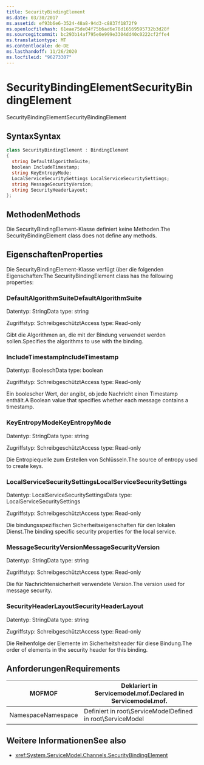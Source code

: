 ```yaml
---
title: SecurityBindingElement
ms.date: 03/30/2017
ms.assetid: ef93b6e6-3524-48a8-94d3-c8837f1872f9
ms.openlocfilehash: 61eae75de04f75b6ad6e78d16569595732b3d28f
ms.sourcegitcommit: bc293b14af795e0e999e3304dd40c0222cf2ffe4
ms.translationtype: MT
ms.contentlocale: de-DE
ms.lasthandoff: 11/26/2020
ms.locfileid: "96273307"
---
```

# <a name="securitybindingelement"></a><span data-ttu-id="1b366-102">SecurityBindingElement</span><span class="sxs-lookup"><span data-stu-id="1b366-102">SecurityBindingElement</span></span>

<span data-ttu-id="1b366-103">SecurityBindingElement</span><span class="sxs-lookup"><span data-stu-id="1b366-103">SecurityBindingElement</span></span>  
  
## <a name="syntax"></a><span data-ttu-id="1b366-104">Syntax</span><span class="sxs-lookup"><span data-stu-id="1b366-104">Syntax</span></span>  
  
```csharp
class SecurityBindingElement : BindingElement  
{  
  string DefaultAlgorithmSuite;  
  boolean IncludeTimestamp;  
  string KeyEntropyMode;  
  LocalServiceSecuritySettings LocalServiceSecuritySettings;  
  string MessageSecurityVersion;  
  string SecurityHeaderLayout;  
};  
```  
  
## <a name="methods"></a><span data-ttu-id="1b366-105">Methoden</span><span class="sxs-lookup"><span data-stu-id="1b366-105">Methods</span></span>  

 <span data-ttu-id="1b366-106">Die SecurityBindingElement-Klasse definiert keine Methoden.</span><span class="sxs-lookup"><span data-stu-id="1b366-106">The SecurityBindingElement class does not define any methods.</span></span>  
  
## <a name="properties"></a><span data-ttu-id="1b366-107">Eigenschaften</span><span class="sxs-lookup"><span data-stu-id="1b366-107">Properties</span></span>  

 <span data-ttu-id="1b366-108">Die SecurityBindingElement-Klasse verfügt über die folgenden Eigenschaften:</span><span class="sxs-lookup"><span data-stu-id="1b366-108">The SecurityBindingElement class has the following properties:</span></span>  
  
### <a name="defaultalgorithmsuite"></a><span data-ttu-id="1b366-109">DefaultAlgorithmSuite</span><span class="sxs-lookup"><span data-stu-id="1b366-109">DefaultAlgorithmSuite</span></span>  

 <span data-ttu-id="1b366-110">Datentyp: String</span><span class="sxs-lookup"><span data-stu-id="1b366-110">Data type: string</span></span>  
  
 <span data-ttu-id="1b366-111">Zugriffstyp: Schreibgeschützt</span><span class="sxs-lookup"><span data-stu-id="1b366-111">Access type: Read-only</span></span>  
  
 <span data-ttu-id="1b366-112">Gibt die Algorithmen an, die mit der Bindung verwendet werden sollen.</span><span class="sxs-lookup"><span data-stu-id="1b366-112">Specifies the algorithms to use with the binding.</span></span>  
  
### <a name="includetimestamp"></a><span data-ttu-id="1b366-113">IncludeTimestamp</span><span class="sxs-lookup"><span data-stu-id="1b366-113">IncludeTimestamp</span></span>  

 <span data-ttu-id="1b366-114">Datentyp: Boolesch</span><span class="sxs-lookup"><span data-stu-id="1b366-114">Data type: boolean</span></span>  
  
 <span data-ttu-id="1b366-115">Zugriffstyp: Schreibgeschützt</span><span class="sxs-lookup"><span data-stu-id="1b366-115">Access type: Read-only</span></span>  
  
 <span data-ttu-id="1b366-116">Ein boolescher Wert, der angibt, ob jede Nachricht einen Timestamp enthält.</span><span class="sxs-lookup"><span data-stu-id="1b366-116">A Boolean value that specifies whether each message contains a timestamp.</span></span>  
  
### <a name="keyentropymode"></a><span data-ttu-id="1b366-117">KeyEntropyMode</span><span class="sxs-lookup"><span data-stu-id="1b366-117">KeyEntropyMode</span></span>  

 <span data-ttu-id="1b366-118">Datentyp: String</span><span class="sxs-lookup"><span data-stu-id="1b366-118">Data type: string</span></span>  
  
 <span data-ttu-id="1b366-119">Zugriffstyp: Schreibgeschützt</span><span class="sxs-lookup"><span data-stu-id="1b366-119">Access type: Read-only</span></span>  
  
 <span data-ttu-id="1b366-120">Die Entropiequelle zum Erstellen von Schlüsseln.</span><span class="sxs-lookup"><span data-stu-id="1b366-120">The source of entropy used to create keys.</span></span>  
  
### <a name="localservicesecuritysettings"></a><span data-ttu-id="1b366-121">LocalServiceSecuritySettings</span><span class="sxs-lookup"><span data-stu-id="1b366-121">LocalServiceSecuritySettings</span></span>  

 <span data-ttu-id="1b366-122">Datentyp: LocalServiceSecuritySettings</span><span class="sxs-lookup"><span data-stu-id="1b366-122">Data type: LocalServiceSecuritySettings</span></span>  
  
 <span data-ttu-id="1b366-123">Zugriffstyp: Schreibgeschützt</span><span class="sxs-lookup"><span data-stu-id="1b366-123">Access type: Read-only</span></span>  
  
 <span data-ttu-id="1b366-124">Die bindungsspezifischen Sicherheitseigenschaften für den lokalen Dienst.</span><span class="sxs-lookup"><span data-stu-id="1b366-124">The binding specific security properties for the local service.</span></span>  
  
### <a name="messagesecurityversion"></a><span data-ttu-id="1b366-125">MessageSecurityVersion</span><span class="sxs-lookup"><span data-stu-id="1b366-125">MessageSecurityVersion</span></span>  

 <span data-ttu-id="1b366-126">Datentyp: String</span><span class="sxs-lookup"><span data-stu-id="1b366-126">Data type: string</span></span>  
  
 <span data-ttu-id="1b366-127">Zugriffstyp: Schreibgeschützt</span><span class="sxs-lookup"><span data-stu-id="1b366-127">Access type: Read-only</span></span>  
  
 <span data-ttu-id="1b366-128">Die für Nachrichtensicherheit verwendete Version.</span><span class="sxs-lookup"><span data-stu-id="1b366-128">The version used for message security.</span></span>  
  
### <a name="securityheaderlayout"></a><span data-ttu-id="1b366-129">SecurityHeaderLayout</span><span class="sxs-lookup"><span data-stu-id="1b366-129">SecurityHeaderLayout</span></span>  

 <span data-ttu-id="1b366-130">Datentyp: String</span><span class="sxs-lookup"><span data-stu-id="1b366-130">Data type: string</span></span>  
  
 <span data-ttu-id="1b366-131">Zugriffstyp: Schreibgeschützt</span><span class="sxs-lookup"><span data-stu-id="1b366-131">Access type: Read-only</span></span>  
  
 <span data-ttu-id="1b366-132">Die Reihenfolge der Elemente im Sicherheitsheader für diese Bindung.</span><span class="sxs-lookup"><span data-stu-id="1b366-132">The order of elements in the security header for this binding.</span></span>  
  
## <a name="requirements"></a><span data-ttu-id="1b366-133">Anforderungen</span><span class="sxs-lookup"><span data-stu-id="1b366-133">Requirements</span></span>  
  
|<span data-ttu-id="1b366-134">MOF</span><span class="sxs-lookup"><span data-stu-id="1b366-134">MOF</span></span>|<span data-ttu-id="1b366-135">Deklariert in Servicemodel.mof.</span><span class="sxs-lookup"><span data-stu-id="1b366-135">Declared in Servicemodel.mof.</span></span>|  
|---------|-----------------------------------|  
|<span data-ttu-id="1b366-136">Namespace</span><span class="sxs-lookup"><span data-stu-id="1b366-136">Namespace</span></span>|<span data-ttu-id="1b366-137">Definiert in root\ServiceModel</span><span class="sxs-lookup"><span data-stu-id="1b366-137">Defined in root\ServiceModel</span></span>|  
  
## <a name="see-also"></a><span data-ttu-id="1b366-138">Weitere Informationen</span><span class="sxs-lookup"><span data-stu-id="1b366-138">See also</span></span>

- <xref:System.ServiceModel.Channels.SecurityBindingElement>
